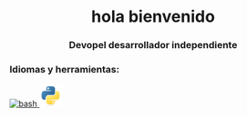 <h1 align="center"> hola bienvenido</h1>
<h3 align="center">Devopel desarrollador independiente</h3>
</p>

<h3 align="left">Idiomas y herramientas:</h3>
<p align="left"> <a href="https://www.gnu. org/software/bash/" target="_blank" rel="noreferrer"> <img src="https://www.vectorlogo.zone/logos/gnu_bash/gnu_bash-icon.svg" alt="bash" width="40" altura="40" /> </a> <a href="https://www.python.org" target="_blank" rel="noreferrer"><img src="https://raw.githubusercontent.com/devicons/devicon/master/icons/python/python-original.svg" alt="python" width="40" height="40" /> </ a>
</p>
<body>
